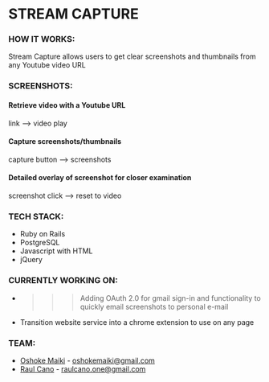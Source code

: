 # STREAM CAPTURE

### HOW IT WORKS:

Stream Capture allows users to get clear screenshots and thumbnails from any Youtube video URL

### SCREENSHOTS:

#### Retrieve video with a Youtube URL

link --> video play

#### Capture screenshots/thumbnails

capture button --> screenshots

#### Detailed overlay of screenshot for closer examination

screenshot click --> reset to video

### TECH STACK:

* Ruby on Rails
* PostgreSQL
* Javascript with HTML <canvas>
* jQuery


### CURRENTLY WORKING ON:

* >>> Adding OAuth 2.0 for gmail sign-in and functionality to quickly email screenshots to personal e-mail

* Transition website service into a chrome extension to use on any page


### TEAM:

* [Oshoke Maiki](https://github.com/omaiki) - oshokemaiki@gmail.com
* [Raul Cano](https://github.com/RMC1) - raulcano.one@gmail.com
